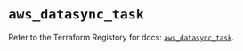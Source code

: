 # `aws_datasync_task`

Refer to the Terraform Registory for docs: [`aws_datasync_task`](https://registry.terraform.io/providers/hashicorp/aws/5.16.0/docs/resources/datasync_task).
